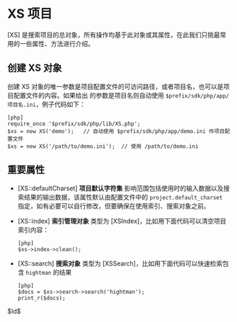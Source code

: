 XS 项目
=======

[XS] 是搜索项目的总对象，所有操作均基于此对象或其属性，在此我们只挑最常用的一些属性、方法进行介绍。

创建 XS 对象
-----------

创建 XS 对象的唯一参数是项目配置文件的可访问路径，或者项目名，也可以是项目配置文件的内容。如果给出
的参数是项目名则自动使用 `$prefix/sdk/php/app/项目名.ini`，例子代码如下：

~~~
[php]
require_once '$prefix/sdk/php/lib/XS.php';
$xs = new XS('demo');	// 自动使用 $prefix/sdk/php/app/demo.ini 作项目配置文件
$xs = new XS('/path/to/demo.ini');	// 使用 /path/to/demo.ini
~~~

重要属性
--------

* [XS::defaultCharset] **项目默认字符集**
  影响范围包括使用时的输入数据以及搜索结果的输出数据，该属性默认由配置文件中的
  `project.default_charset` 指定，如有必要可以自行修改，但要确保在使用索引、搜索对象之前。

* [XS::index] **索引管理对象**
  类型为 [XSIndex]，比如用下面代码可以清空项目索引内容：
  ~~~
  [php]
  $xs->index->clean();
  ~~~

* [XS::search] **搜索对象**
  类型为 [XSSearch]，比如用下面代码可以快速检索包含 `hightman` 的结果
  ~~~
  [php]
  $docs = $xs->search->search('hightman');
  print_r($docs);
  ~~~


<div class="revision">$Id$</div>

